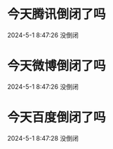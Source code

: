 # 今天腾讯倒闭了吗

2024-5-1 8:47:26 没倒闭

# 今天微博倒闭了吗

2024-5-1 8:47:26 没倒闭

# 今天百度倒闭了吗

2024-5-1 8:47:28 没倒闭

